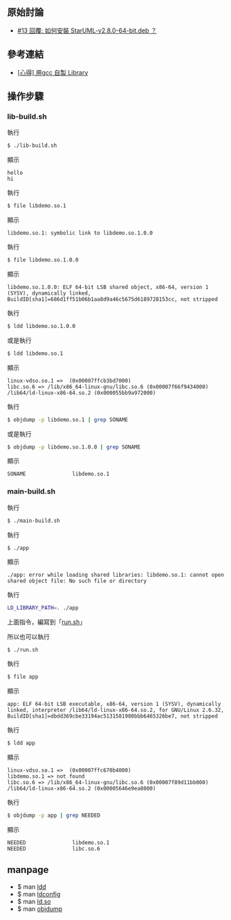 
## 原始討論

* [#13 回覆: 如何安裝 StarUML-v2.8.0-64-bit.deb ？](https://www.ubuntu-tw.org/modules/newbb/viewtopic.php?post_id=356984#forumpost356984)


## 參考連結

* [[心得] 用gcc 自製 Library](https://www.ptt.cc/bbs/LinuxDev/M.1162669989.A.2E6.html)


## 操作步驟

### lib-build.sh

執行

``` sh
$ ./lib-build.sh
```

顯示

```
hello
hi
```

執行

``` sh
$ file libdemo.so.1
```

顯示

```
libdemo.so.1: symbolic link to libdemo.so.1.0.0
```

執行

``` sh
$ file libdemo.so.1.0.0
```

顯示

```
libdemo.so.1.0.0: ELF 64-bit LSB shared object, x86-64, version 1 (SYSV), dynamically linked, BuildID[sha1]=686d1ff51b06b1aa8d9a46c5675d6189728153cc, not stripped
```

執行

``` sh
$ ldd libdemo.so.1.0.0
```

或是執行

``` sh
$ ldd libdemo.so.1
```

顯示

```
linux-vdso.so.1 =>  (0x00007ffcb3bd7000)
libc.so.6 => /lib/x86_64-linux-gnu/libc.so.6 (0x00007f66f9434000)
/lib64/ld-linux-x86-64.so.2 (0x000055bb9a972000)
```

執行

``` sh
$ objdump -p libdemo.so.1 | grep SONAME
```

或是執行

``` sh
$ objdump -p libdemo.so.1.0.0 | grep SONAME
```

顯示

```
SONAME               libdemo.so.1
```

### main-build.sh

執行

``` sh
$ ./main-build.sh
```

執行

``` sh
$ ./app
```

顯示

```
./app: error while loading shared libraries: libdemo.so.1: cannot open shared object file: No such file or directory
```

執行

``` sh
LD_LIBRARY_PATH=. ./app
```

上面指令，編寫到「[run.sh](run.sh)」

所以也可以執行

```
$ ./run.sh
```

執行

``` sh
$ file app
```

顯示

```
app: ELF 64-bit LSB executable, x86-64, version 1 (SYSV), dynamically linked, interpreter /lib64/ld-linux-x86-64.so.2, for GNU/Linux 2.6.32, BuildID[sha1]=dbdd369cbe33194ac5131581980bbb6465326be7, not stripped
```

執行

``` sh
$ ldd app
```

顯示

```
linux-vdso.so.1 =>  (0x00007ffc670b4000)
libdemo.so.1 => not found
libc.so.6 => /lib/x86_64-linux-gnu/libc.so.6 (0x00007f89d11bb000)
/lib64/ld-linux-x86-64.so.2 (0x00005646e9ea8000)
```

執行

``` sh
$ objdump -p app | grep NEEDED
```

顯示

```
NEEDED               libdemo.so.1
NEEDED               libc.so.6
```


## manpage

* $ man [ldd](http://manpages.ubuntu.com/manpages/xenial/en/man1/ldd.1.html)
* $ man [ldconfig](http://manpages.ubuntu.com/manpages/xenial/en/man8/ldconfig.8.html)
* $ man [ld.so](http://manpages.ubuntu.com/manpages/xenial/en/man8/ld.so.8.html)
* $ man [objdump](http://manpages.ubuntu.com/manpages/xenial/en/man1/objdump.1.html)
